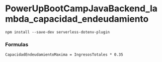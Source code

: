 # PowerUpBootCampJavaBackend_lambda_capacidad_endeudamiento

```
npm install --save-dev serverless-dotenv-plugin
```

### Formulas

`CapacidadEndeudamientoMaxima = IngresosTotales * 0.35`

